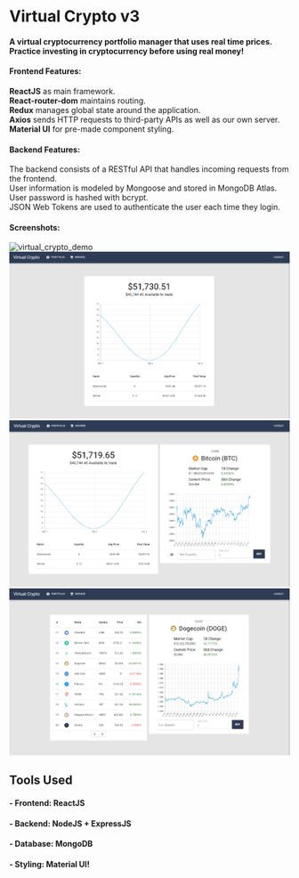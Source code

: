 # Virtual Crypto v3

#### A virtual cryptocurrency portfolio manager that uses real time prices. Practice investing in cryptocurrency before using real money!

#### Frontend Features:
**ReactJS** as main framework.<br />
**React-router-dom** maintains routing.<br />
**Redux** manages global state around the application.<br />
**Axios** sends HTTP requests to third-party APIs as well as our own server.<br />
**Material UI** for pre-made component styling.<br />

#### Backend Features:
The backend consists of a RESTful API that handles incoming requests from the frontend.<br />
User information is modeled by Mongoose and stored in MongoDB Atlas.<br />
User password is hashed with bcrypt.<br />
JSON Web Tokens are used to authenticate the user each time they login.<br />

#### Screenshots:
![virtual_crypto_demo](https://user-images.githubusercontent.com/51012924/114653034-03f2b100-9c9c-11eb-8158-14b9abd2c897.gif)
![Alt text](screenshots/1.PNG)
![Alt text](screenshots/2.PNG)
![Alt text](screenshots/3.PNG)

## Tools Used

#### - Frontend: ReactJS
#### - Backend: NodeJS + ExpressJS
#### - Database: MongoDB
#### - Styling: Material UI!
